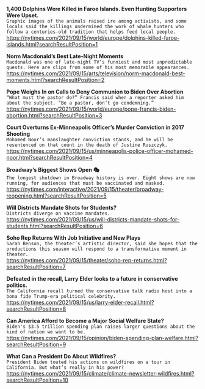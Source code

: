 **1,400 Dolphins Were Killed in Faroe Islands. Even Hunting Supporters Were Upset.**\
`Graphic images of the animals raised ire among activists, and some locals said the killings undermined the work of whale hunters who follow a centuries-old tradition that helps feed local people.`\
https://nytimes.com/2021/09/15/world/europe/dolphins-killed-faroe-islands.html?searchResultPosition=1

**Norm Macdonald’s Best Late-Night Moments**\
`Macdonald was one of late-night TV’s funniest and most unpredictable guests. Here are clips from some of his most memorable appearances.`\
https://nytimes.com/2021/09/15/arts/television/norm-macdonald-best-moments.html?searchResultPosition=2

**Pope Weighs In on Calls to Deny Communion to Biden Over Abortion**\
`“What must the pastor do?” Francis said when a reporter asked him about the subject. “Be a pastor, don’t go condemning.”`\
https://nytimes.com/2021/09/15/world/europe/pope-francis-biden-abortion.html?searchResultPosition=3

**Court Overturns Ex-Minneapolis Officer’s Murder Conviction in 2017 Shooting**\
`Mohamed Noor’s manslaughter conviction stands, and he will be resentenced on that count in the death of Justine Ruszczyk.`\
https://nytimes.com/2021/09/15/us/minneapolis-police-officer-mohamed-noor.html?searchResultPosition=4

**Broadway’s Biggest Shows Open 🎭**\
`The longest shutdown in Broadway history is over. Eight shows are now running, for audiences that must be vaccinated and masked.`\
https://nytimes.com/interactive/2021/09/15/theater/broadway-reopening.html?searchResultPosition=5

**Will Districts Mandate Shots for Students?**\
`Districts diverge on vaccine mandates.`\
https://nytimes.com/2021/09/15/us/will-districts-mandate-shots-for-students.html?searchResultPosition=6

**Soho Rep Returns With Job Initiative and New Plays**\
`Sarah Benson, the theater’s artistic director, said she hopes that the productions this season will respond to a transformative moment in theater.`\
https://nytimes.com/2021/09/15/theater/soho-rep-returns.html?searchResultPosition=7

**Defeated in the recall, Larry Elder looks to a future in conservative politics.**\
`The California recall turned the conservative talk radio host into a bona fide Trump-era political celebrity.`\
https://nytimes.com/2021/09/15/us/larry-elder-recall.html?searchResultPosition=8

**Can America Afford to Become a Major Social Welfare State?**\
`Biden's $3.5 trillion spending plan raises larger questions about the kind of nation we want to be.`\
https://nytimes.com/2021/09/15/opinion/biden-spending-plan-welfare.html?searchResultPosition=9

**What Can a President Do About Wildfires?**\
`President Biden touted his actions on wildfires on a tour in California. But what’s really in his power?`\
https://nytimes.com/2021/09/15/climate/climate-newsletter-wildfires.html?searchResultPosition=10

